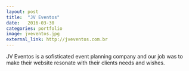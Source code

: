 ```yaml
---
layout: post
title:  "JV Eventos"
date:   2016-03-30
categories: portfolio
image: jveventos.jpg
external_link: http://jveventos.com.br
---
```


JV Eventos is a sofisticated event planning company and our job was to make their website resonate with their clients needs and wishes.